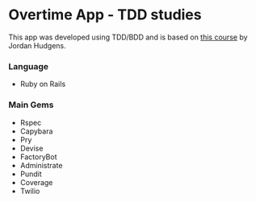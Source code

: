 # Overtime App - TDD studies

This app was developed using TDD/BDD and is based on [this course](https://www.udemy.com/course/professional-ruby-on-rails-coding-course/) by Jordan Hudgens.

### Language
- Ruby on Rails

### Main Gems
- Rspec
- Capybara
- Pry
- Devise
- FactoryBot
- Administrate
- Pundit
- Coverage
- Twilio